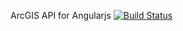 ArcGIS API for Angularjs [![Build Status](https://travis-ci.org/brunoksato/angular-arcgis.svg)](https://travis-ci.org/brunoksato/angular-arcgis)
